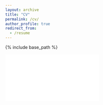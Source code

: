 ```yaml
---
layout: archive
title: "CV"
permalink: /cv/
author_profile: true
redirect_from:
  - /resume
---
```


{% include base_path %}


<embed src="files/ishikaagarwal.pdf" type="application/pdf">

<!--
<embed src="http://agarwalishika.github.io/files/ishikaagarwal.pdf" type="application/pdf">

Education
======
* MS, University of Illinois, Urbana-Champaign, August 2022 - Present
* BS, Purdue University, July 2019 - May 2022

Skills
======
* Languages: Python, Java, C, C#, R, JavaScript, TypeScript
* Machine Learning Frameworks: Pytorch, TensorFlow, Keras, Open AI Gym, Mujoco, Jupyter
* Tools & Frameworks: Git, GNU Debugger, Java Profilers, Tomcat, Maven, Docker, Postman
* Oracle Certified Associate Java Programmer


Experience
======
* Research Assistant - UIUC (August 2022 - Present)
  * RA in Professor Hanghang Tong’s IDEA Lab researching in Graph ML. Below are the projects I am working on:
    * Active Graph Anomaly Detection using Bi-Level Optimization by Ishika Agarwal, Qinghai Zhou and Hanghang Tong: We are exploring how to find anomalies in graph data using active learning, generative models and bi-level optimization. Given a graph with nodes, node attributes, edges and an oracle, we will try to learn a strong enough autoencoder that can learn the distinction between anomalous and benign nodes. Similar to real life, we do not have labels, but we have a human annotator who can make an educated guess for the label. From the human annotator, we will receive the label and their confidence (percentage) – we claim that we can use the soft label to learn highly accurate hard labels.
    * Neural Active Learning with Minimal Bandit Context Space by Yikun Ban, Ishika Agarwal, Hanghang Tong and Jingrui He: We aim to solve k-classification using active, multi-armed bandits. MAB agents can take a lot of space and time to perform k-classification (due to arm size/neural network size). However, by combining the dual exploitation-exploration structure of MAB’s and the computational efficiency of active learning, we can achieve better results than either method while keeping the running time low.


* Fall 2015: Research Assistant
  * Github University
  * Duties included: Merging pull requests
  * Supervisor: Professor Hub
  

Publications
======
  <ul>{% for post in site.publications %}
    {% include archive-single-cv.html %}
  {% endfor %}</ul>

Projects
======
  <ul>{% for post in site.projects %}
    {% include archive-single-cv.html %}
  {% endfor %}</ul>
  
Talks
======
  <ul>{% for post in site.talks %}
    {% include archive-single-talk-cv.html %}
  {% endfor %}</ul>
  
Teaching
======
  <ul>{% for post in site.teaching %}
    {% include archive-single-cv.html %}
  {% endfor %}</ul>
  
Service and leadership
======
* Currently signed in to 43 different slack teams
-->

